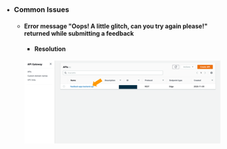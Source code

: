 - ### Common Issues

  - #### Error message "Oops! A little glitch, can you try again please!" returned while submitting a feedback
    - #### Resolution
    <p align="center">
      <img src="images/cors_001.png" alt="API"/>
    </p>
